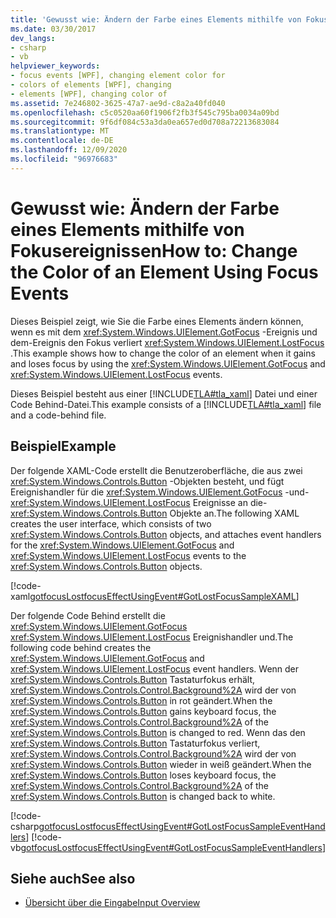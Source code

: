 ```yaml
---
title: 'Gewusst wie: Ändern der Farbe eines Elements mithilfe von Fokusereignissen'
ms.date: 03/30/2017
dev_langs:
- csharp
- vb
helpviewer_keywords:
- focus events [WPF], changing element color for
- colors of elements [WPF], changing
- elements [WPF], changing color of
ms.assetid: 7e246802-3625-47a7-ae9d-c8a2a40fd040
ms.openlocfilehash: c5c0520aa60f1906f2fb3f545c795ba0034a09bd
ms.sourcegitcommit: 9f6df084c53a3da0ea657ed0d708a72213683084
ms.translationtype: MT
ms.contentlocale: de-DE
ms.lasthandoff: 12/09/2020
ms.locfileid: "96976683"
---
```

# <a name="how-to-change-the-color-of-an-element-using-focus-events"></a><span data-ttu-id="4f262-102">Gewusst wie: Ändern der Farbe eines Elements mithilfe von Fokusereignissen</span><span class="sxs-lookup"><span data-stu-id="4f262-102">How to: Change the Color of an Element Using Focus Events</span></span>
<span data-ttu-id="4f262-103">Dieses Beispiel zeigt, wie Sie die Farbe eines Elements ändern können, wenn es mit dem <xref:System.Windows.UIElement.GotFocus> -Ereignis und dem-Ereignis den Fokus verliert <xref:System.Windows.UIElement.LostFocus> .</span><span class="sxs-lookup"><span data-stu-id="4f262-103">This example shows how to change the color of an element when it gains and loses focus by using the <xref:System.Windows.UIElement.GotFocus> and <xref:System.Windows.UIElement.LostFocus> events.</span></span>  
  
 <span data-ttu-id="4f262-104">Dieses Beispiel besteht aus einer [!INCLUDE[TLA#tla_xaml](../../../includes/tlasharptla-xaml-md.md)] Datei und einer Code Behind-Datei.</span><span class="sxs-lookup"><span data-stu-id="4f262-104">This example consists of a [!INCLUDE[TLA#tla_xaml](../../../includes/tlasharptla-xaml-md.md)] file and a code-behind file.</span></span>  
  
## <a name="example"></a><span data-ttu-id="4f262-105">Beispiel</span><span class="sxs-lookup"><span data-stu-id="4f262-105">Example</span></span>  
 <span data-ttu-id="4f262-106">Der folgende XAML-Code erstellt die Benutzeroberfläche, die aus zwei <xref:System.Windows.Controls.Button> -Objekten besteht, und fügt Ereignishandler für die <xref:System.Windows.UIElement.GotFocus> -und- <xref:System.Windows.UIElement.LostFocus> Ereignisse an die- <xref:System.Windows.Controls.Button> Objekte an.</span><span class="sxs-lookup"><span data-stu-id="4f262-106">The following XAML creates the user interface, which consists of two <xref:System.Windows.Controls.Button> objects, and attaches event handlers for the <xref:System.Windows.UIElement.GotFocus> and <xref:System.Windows.UIElement.LostFocus> events to the <xref:System.Windows.Controls.Button> objects.</span></span>  
  
 [!code-xaml[gotfocusLostfocusEffectUsingEvent#GotLostFocusSampleXAML](~/samples/snippets/csharp/VS_Snippets_Wpf/gotfocusLostfocusEffectUsingEvent/CSharp/Window1.xaml#gotlostfocussamplexaml)]  
  
 <span data-ttu-id="4f262-107">Der folgende Code Behind erstellt die <xref:System.Windows.UIElement.GotFocus> <xref:System.Windows.UIElement.LostFocus> Ereignishandler und.</span><span class="sxs-lookup"><span data-stu-id="4f262-107">The following code behind creates the <xref:System.Windows.UIElement.GotFocus> and <xref:System.Windows.UIElement.LostFocus> event handlers.</span></span>  <span data-ttu-id="4f262-108">Wenn der <xref:System.Windows.Controls.Button> Tastaturfokus erhält, <xref:System.Windows.Controls.Control.Background%2A> wird der von <xref:System.Windows.Controls.Button> in rot geändert.</span><span class="sxs-lookup"><span data-stu-id="4f262-108">When the <xref:System.Windows.Controls.Button> gains keyboard focus, the <xref:System.Windows.Controls.Control.Background%2A> of the <xref:System.Windows.Controls.Button> is changed to red.</span></span>  <span data-ttu-id="4f262-109">Wenn das den <xref:System.Windows.Controls.Button> Tastaturfokus verliert, <xref:System.Windows.Controls.Control.Background%2A> wird der von <xref:System.Windows.Controls.Button> wieder in weiß geändert.</span><span class="sxs-lookup"><span data-stu-id="4f262-109">When the <xref:System.Windows.Controls.Button> loses keyboard focus, the <xref:System.Windows.Controls.Control.Background%2A> of the <xref:System.Windows.Controls.Button> is changed back to white.</span></span>  
  
 [!code-csharp[gotfocusLostfocusEffectUsingEvent#GotLostFocusSampleEventHandlers](~/samples/snippets/csharp/VS_Snippets_Wpf/gotfocusLostfocusEffectUsingEvent/CSharp/Window1.xaml.cs#gotlostfocussampleeventhandlers)]
 [!code-vb[gotfocusLostfocusEffectUsingEvent#GotLostFocusSampleEventHandlers](~/samples/snippets/visualbasic/VS_Snippets_Wpf/gotfocusLostfocusEffectUsingEvent/VisualBasic/Window1.xaml.vb#gotlostfocussampleeventhandlers)]  
  
## <a name="see-also"></a><span data-ttu-id="4f262-110">Siehe auch</span><span class="sxs-lookup"><span data-stu-id="4f262-110">See also</span></span>

- [<span data-ttu-id="4f262-111">Übersicht über die Eingabe</span><span class="sxs-lookup"><span data-stu-id="4f262-111">Input Overview</span></span>](input-overview.md)
